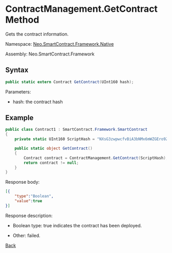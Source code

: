 # ContractManagement.GetContract Method

Gets the contract information.

Namespace: [Neo.SmartContract.Framework.Native](../../native.md)

Assembly: Neo.SmartContract.Framework

## Syntax

```cs
public static extern Contract GetContract(UInt160 hash);
```

Parameters:

- hash: the contract hash

## Example

```cs
public class Contract1 : SmartContract.Framework.SmartContract
{
    private static UInt160 ScriptHash = "NXsG3zwpwcfvBiA3bNMx6mWZGEro9ZqTqM".ToScriptHash();

    public static object GetContract()
    {
        Contract contract = ContractManagement.GetContract(ScriptHash);
        return contract != null;
    }
}
```

Response body:

```json
[{
    "type":"Boolean",
    "value":true
}]
```

Response description:

- Boolean type: true indicates the contract has been deployed.

- Other: failed.

[Back](../ContractManagement.md)
